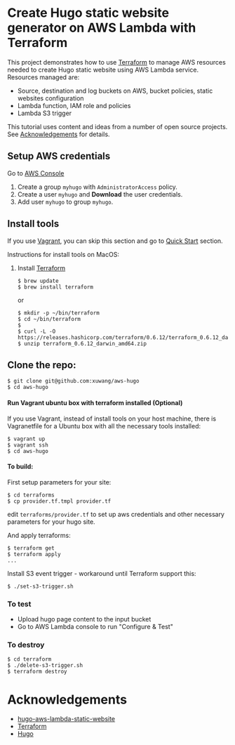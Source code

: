 
# Create Hugo static website generator on AWS Lambda with Terraform

This project demonstrates how to use [Terraform](https://www.terraform.io/intro/index.html) to manage AWS resources needed to create Hugo static website using AWS Lambda service. 
Resources managed are:

* Source, destination and log buckets on AWS, bucket policies, static websites configuration
* Lambda function, IAM role and policies
* Lambda S3 trigger

This tutorial uses content and ideas from a number of open source projects. See [Acknowledgements](Acknowledgements) for details.

## Setup AWS credentials

Go to [AWS Console](https://console.aws.amazon.com/)

1. Create a group `myhugo` with `AdministratorAccess` policy.
2. Create a user `myhugo` and __Download__ the user credentials.
3. Add user `myhugo` to group `myhugo`.

## Install tools

If you use [Vagrant](https://www.vagrantup.com/), you can skip this section and go to 
[Quick Start](#quick-start) section.

Instructions for install tools on MacOS:

1. Install [Terraform](http://www.terraform.io/downloads.html)

    ```
    $ brew update
    $ brew install terraform
    ```
    or
    ```
    $ mkdir -p ~/bin/terraform
    $ cd ~/bin/terraform
    $
    $ curl -L -O https://releases.hashicorp.com/terraform/0.6.12/terraform_0.6.12_darwin_amd64.zip
    $ unzip terraform_0.6.12_darwin_amd64.zip
    ```

## Clone the repo:
```
$ git clone git@github.com:xuwang/aws-hugo
$ cd aws-hugo
```

#### Run Vagrant ubuntu box with terraform installed (Optional)
If you use Vagrant, instead of install tools on your host machine,
there is Vagranetfile for a Ubuntu box with all the necessary tools installed:
```
$ vagrant up
$ vagrant ssh
$ cd aws-hugo
```

#### To build:

First setup parameters for your site:

```
$ cd terraforms
$ cp provider.tf.tmpl provider.tf
```

edit `terraforms/provider.tf` to set up aws credentials and other necessary parameters for your hugo site.

And apply terraforms:

```
$ terraform get
$ terraform apply
...
```
Install S3 event trigger - workaround until Terraform support this:

```
$ ./set-s3-trigger.sh
```

### To test

* Upload hugo page content to the input bucket
* Go to AWS Lambda console to run "Configure & Test"

### To destroy

```
$ cd terraform
$ ./delete-s3-trigger.sh
$ terraform destroy
```

# Acknowledgements
* [hugo-aws-lambda-static-website](http://bezdelev.com/post/hugo-aws-lambda-static-website/)
* [Terraform](http://www.terraform.io/downloads.html)
* [Hugo](gohugo.io)

